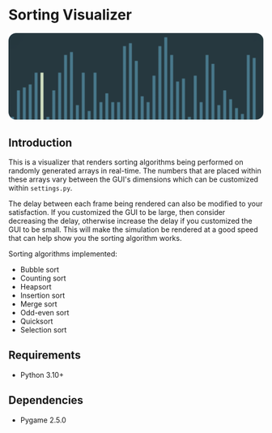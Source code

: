 # Sorting Visualizer

<img src="images/screenshot.png">

## Introduction

This is a visualizer that renders sorting algorithms being performed on randomly generated arrays in real-time. The numbers that are placed within these arrays vary between the GUI's dimensions which can be customized within `settings.py`.

The delay between each frame being rendered can also be modified to your satisfaction. If you customized the GUI to be large, then consider decreasing the delay, otherwise increase the delay if you customized the GUI to be small. This will make the simulation be rendered at a good speed that can help show you the sorting algorithm works.

Sorting algorithms implemented:

  - Bubble sort
  - Counting sort
  - Heapsort
  - Insertion sort
  - Merge sort
  - Odd-even sort
  - Quicksort
  - Selection sort

## Requirements
- Python 3.10+

## Dependencies
- Pygame 2.5.0
